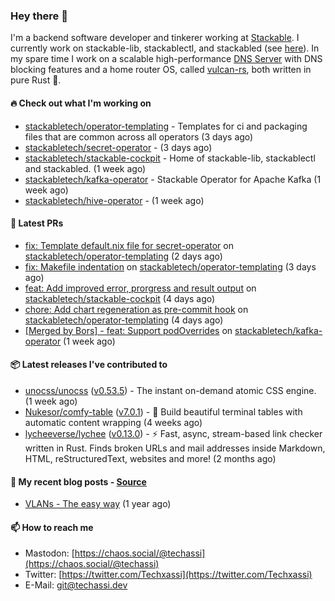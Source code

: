 ### Hey there 👋

I'm a backend software developer and tinkerer working at [Stackable][stackable]. I currently work on
stackable-lib, stackablectl, and stackabled (see [here][stackable-work]). In my spare time I work on
a scalable high-performance [DNS Server][portal] with DNS blocking features and a home router OS,
called [vulcan-rs][vulcan], both written in pure Rust 🦀.

[stackable-work]: https://github.com/stackabletech/stackable
[stackable]: https://github.com/stackabletech
[portal]: https://github.com/portal-rs/portal
[vulcan]: https://github.com/vulcan-rs

#### 🔥 Check out what I'm working on


- [stackabletech/operator-templating](https://github.com/stackabletech/operator-templating) - Templates for ci and packaging files that are common across all operators (3 days ago)
- [stackabletech/secret-operator](https://github.com/stackabletech/secret-operator) -  (3 days ago)
- [stackabletech/stackable-cockpit](https://github.com/stackabletech/stackable-cockpit) - Home of stackable-lib, stackablectl and stackabled. (1 week ago)
- [stackabletech/kafka-operator](https://github.com/stackabletech/kafka-operator) - Stackable Operator for Apache Kafka (1 week ago)
- [stackabletech/hive-operator](https://github.com/stackabletech/hive-operator) -  (1 week ago)

#### 🧪 Latest PRs


- [fix: Template default.nix file for secret-operator](https://github.com/stackabletech/operator-templating/pull/269) on [stackabletech/operator-templating](https://github.com/stackabletech/operator-templating) (2 days ago)
- [fix: Makefile indentation](https://github.com/stackabletech/operator-templating/pull/266) on [stackabletech/operator-templating](https://github.com/stackabletech/operator-templating) (3 days ago)
- [feat: Add improved error, prorgress and result output](https://github.com/stackabletech/stackable-cockpit/pull/55) on [stackabletech/stackable-cockpit](https://github.com/stackabletech/stackable-cockpit) (4 days ago)
- [chore: Add chart regeneration as pre-commit hook](https://github.com/stackabletech/operator-templating/pull/264) on [stackabletech/operator-templating](https://github.com/stackabletech/operator-templating) (4 days ago)
- [[Merged by Bors] - feat: Support podOverrides](https://github.com/stackabletech/kafka-operator/pull/602) on [stackabletech/kafka-operator](https://github.com/stackabletech/kafka-operator) (1 week ago)

#### 📦 Latest releases I've contributed to


- [unocss/unocss](https://github.com/unocss/unocss/releases/tag/v0.53.5) ([v0.53.5](https://github.com/unocss/unocss/releases/tag/v0.53.5)) - The instant on-demand atomic CSS engine. (1 week ago)
- [Nukesor/comfy-table](https://github.com/Nukesor/comfy-table/releases/tag/v7.0.1) ([v7.0.1](https://github.com/Nukesor/comfy-table/releases/tag/v7.0.1)) - :large_orange_diamond: Build beautiful terminal tables with automatic content wrapping (4 weeks ago)
- [lycheeverse/lychee](https://github.com/lycheeverse/lychee/releases/tag/v0.13.0) ([v0.13.0](https://github.com/lycheeverse/lychee/releases/tag/v0.13.0)) - ⚡ Fast, async, stream-based link checker written in Rust. Finds broken URLs and mail addresses inside Markdown, HTML, reStructuredText, websites and more! (2 months ago)

#### 📜 My recent blog posts - [Source](https://github.com/Techassi/page)


- [VLANs - The easy way](https://techassi.dev/posts/vlans-the-easy-way/) (1 year ago)

#### 📫 How to reach me

- Mastodon: [https://chaos.social/@techassi](https://chaos.social/@techassi)
- Twitter: [https://twitter.com/Techxassi](https://twitter.com/Techxassi)
- E-Mail: git@techassi.dev
